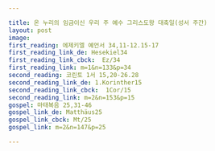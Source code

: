 ```yaml
---

title: 온 누리의 임금이신 우리 주 예수 그리스도왕 대축일(성서 주간)
layout: post 
image: 
first_reading: 에제키엘 예언서 34,11-12.15-17
first_reading_link_de: Hesekiel34
first_reading_link_cbck:  Ez/34
first_reading_link: m=1&n=133&p=34
second_reading: 코린토 1서 15,20-26.28 
second_reading_link_de: 1.Korinther15
second_reading_link_cbck:  1Cor/15
second_reading_link: m=2&n=153&p=15
gospel: 마태복음 25,31-46
gospel_link_de: Matthäus25
gospel_link_cbck: Mt/25
gospel_link: m=2&n=147&p=25

---
```


